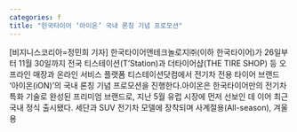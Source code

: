 ```yaml
---
categories: f
title: "헌국타이어 ‘아이온’ 국내 론칭 기념 프로모션"
---
```

[비지니스코리아=정민희 기자] 한국타이어앤테크놀로지㈜(이하 한국타이어)가 26일부터 11월 30일까지 전국 티스테이션(T’Station)과 더타이어샵(THE TIRE SHOP) 등 오프라인 매장과 온라인 서비스 플랫폼 티스테이션닷컴에서 전기차 전용 타이어 브랜드 ‘아이온(iON)’의 국내 론칭 기념 프로모션을 진행한다.아이온은 한국타이어만의 전기차 특화 기술로 완성된 프리미엄 브랜드로, 지난 5월 유럽 시장에 먼저 선보인 데 이어 최근 국내 정식 출시됐다. 세단과 SUV 전기차 모델에 장착되며 사계절용(All-season), 겨울용